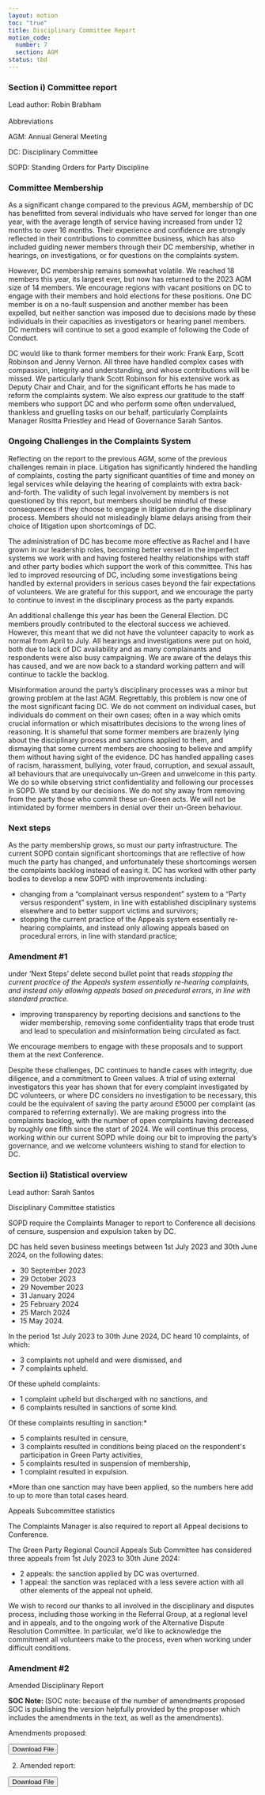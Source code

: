 ```yaml
---
layout: motion
toc: "true"
title: Disciplinary Committee Report
motion_code:
  number: 7
  section: AGM
status: tbd
---
```



### Section i) Committee report

Lead author: Robin Brabham\
\
Abbreviations

AGM: Annual General Meeting

DC: Disciplinary Committee

SOPD: Standing Orders for Party Discipline

### Committee Membership



As a significant change compared to the previous AGM, membership of DC has benefitted from several individuals who have served for longer than one year, with the average length of service having increased from under 12 months to over 16 months. Their experience and confidence are strongly reflected in their contributions to committee business, which has also included guiding newer members through their DC membership, whether in hearings, on investigations, or for questions on the complaints system.



However, DC membership remains somewhat volatile. We reached 18 members this year, its largest ever, but now has returned to the 2023 AGM size of 14 members. We encourage regions with vacant positions on DC to engage with their members and hold elections for these positions. One DC member is on a no-fault suspension and another member has been expelled, but neither sanction was imposed due to decisions made by these individuals in their capacities as investigators or hearing panel members. DC members will continue to set a good example of following the Code of Conduct.



DC would like to thank former members for their work: Frank Earp, Scott Robinson and Jenny Vernon. All three have handled complex cases with compassion, integrity and understanding, and whose contributions will be missed. We particularly thank Scott Robinson for his extensive work as Deputy Chair and Chair, and for the significant efforts he has made to reform the complaints system. We also express our gratitude to the staff members who support DC and who perform some often undervalued, thankless and gruelling tasks on our behalf, particularly Complaints Manager Rositta Priestley and Head of Governance Sarah Santos.



### Ongoing Challenges in the Complaints System



Reflecting on the report to the previous AGM, some of the previous challenges remain in place. Litigation has significantly hindered the handling of complaints, costing the party significant quantities of time and money on legal services while delaying the hearing of complaints with extra back-and-forth. The validity of such legal involvement by members is not questioned by this report, but members should be mindful of these consequences if they choose to engage in litigation during the disciplinary process. Members should not misleadingly blame delays arising from their choice of litigation upon shortcomings of DC.



The administration of DC has become more effective as Rachel and I have grown in our leadership roles, becoming better versed in the imperfect systems we work with and having fostered healthy relationships with staff and other party bodies which support the work of this committee. This has led to improved resourcing of DC, including some investigations being handled by external providers in serious cases beyond the fair expectations of volunteers. We are grateful for this support, and we encourage the party to continue to invest in the disciplinary process as the party expands.



An additional challenge this year has been the General Election. DC members proudly contributed to the electoral success we achieved. However, this meant that we did not have the volunteer capacity to work as normal from April to July. All hearings and investigations were put on hold, both due to lack of DC availability and as many complainants and respondents were also busy campaigning. We are aware of the delays this has caused, and we are now back to a standard working pattern and will continue to tackle the backlog.



Misinformation around the party’s disciplinary processes was a minor but growing problem at the last AGM. Regrettably, this problem is now one of the most significant facing DC. We do not comment on individual cases, but individuals do comment on their own cases; often in a way which omits crucial information or which misattributes decisions to the wrong lines of reasoning. It is shameful that some former members are brazenly lying about the disciplinary process and sanctions applied to them, and dismaying that some current members are choosing to believe and amplify them without having sight of the evidence. DC has handled appalling cases of racism, harassment, bullying, voter fraud, corruption, and sexual assault, all behaviours that are unequivocally un-Green and unwelcome in this party. We do so while observing strict confidentiality and following our processes in SOPD. We stand by our decisions. We do not shy away from removing from the party those who commit these un-Green acts. We will not be intimidated by former members in denial over their un-Green behaviour.



### Next steps



As the party membership grows, so must our party infrastructure. The current SOPD contain significant shortcomings that are reflective of how much the party has changed, and unfortunately these shortcomings worsen the complaints backlog instead of easing it. DC has worked with other party bodies to develop a new SOPD with improvements including:

* changing from a “complainant versus respondent” system to a “Party versus respondent” system, in line with established disciplinary systems elsewhere and to better support victims and survivors;
* stopping the current practice of the Appeals system essentially re-hearing complaints, and instead only allowing appeals based on procedural errors, in line with standard practice;


<div class="amendment amendment-tbd">
<div class="d-flex justify-content-between align-items-start">
<h3 id="amendment-1">Amendment #1</h3>
</div>
    
under ‘Next Steps’ delete second bullet point that reads *stopping the current practice of the Appeals system essentially re-hearing complaints, and instead only allowing appeals based on precedural errors, in line with standard practice.*
  
</div>          
            



* improving transparency by reporting decisions and sanctions to the wider membership, removing some confidentiality traps that erode trust and lead to speculation and misinformation being circulated as fact.



We encourage members to engage with these proposals and to support them at the next Conference.



Despite these challenges, DC continues to handle cases with integrity, due diligence, and a commitment to Green values. A trial of using external investigators this year has shown that for every complaint investigated by DC volunteers, or where DC considers no investigation to be necessary, this could be the equivalent of saving the party around £5000 per complaint (as compared to referring externally). We are making progress into the complaints backlog, with the number of open complaints having decreased by roughly one fifth since the start of 2024. We will continue this process, working within our current SOPD while doing our bit to improving the party’s governance, and we welcome volunteers wishing to stand for election to DC.



### Section ii) Statistical overview



Lead author: Sarah Santos



Disciplinary Committee statistics



SOPD require the Complaints Manager to report to Conference all decisions of censure, suspension and expulsion taken by DC. 



DC has held seven business meetings between 1st July 2023 and 30th June 2024, on the following dates:

* 30 September 2023
* 29 October 2023
* 29 November 2023
* 31 January 2024
* 25 February 2024
* 25 March 2024
* 15 May 2024. 

In the period 1st July 2023 to 30th June 2024, DC heard 10 complaints, of which:

* 3 complaints not upheld and were dismissed, and
* 7 complaints upheld.



Of these upheld complaints:

* 1 complaint upheld but discharged with no sanctions, and
* 6 complaints resulted in sanctions of some kind.



Of these complaints resulting in sanction:*

* 5 complaints resulted in censure,
* 3 complaints resulted in conditions being placed on the respondent's participation in Green Party activities,
* 5 complaints resulted in suspension of membership,
* 1 complaint resulted in expulsion.



\*More than one sanction may have been applied, so the numbers here add to up to more than total cases heard.

Appeals Subcommittee statistics



The Complaints Manager is also required to report all Appeal decisions to Conference. 



The Green Party Regional Council Appeals Sub Committee has considered three appeals from 1st July 2023 to 30th June 2024:

* 2 appeals: the sanction applied by DC was overturned.
* 1 appeal: the sanction was replaced with a less severe action with all other elements of the appeal not upheld. 

We wish to record our thanks to all involved in the disciplinary and disputes process, including those working in the Referral Group, at a regional level and in appeals, and to the ongoing work of the Alternative Dispute Resolution Committee. In particular, we'd like to acknowledge the commitment all volunteers make to the process, even when working under difficult conditions. 




<div class="amendment amendment-tbd">
<div class="d-flex justify-content-between align-items-start">
<h3 id="amendment-2">Amendment #2</h3>
</div>
    
Amended Disciplinary Report 



<p class="alert d-inline-block alert-primary"><strong>SOC Note: </strong> (SOC note: because of the number of amendments proposed SOC is publishing the version helpfully provided by the proposer which includes the amendments in the text, as well as the amendments).</p>

A﻿mendments proposed:

<a href="/files/2-for-soc-proposed-amendments-to-dc-report-to-agm24-notes.pdf"><button class="btn btn-secondary download-link">Download File</button></a>



2. Amended report:
  
</div>          
            

<a href="/files/2-complete-document-to-read-through-showing-proposed-amendments-to-dc-report-to-agm24.pdf"><button class="btn btn-secondary download-link">Download File</button></a>